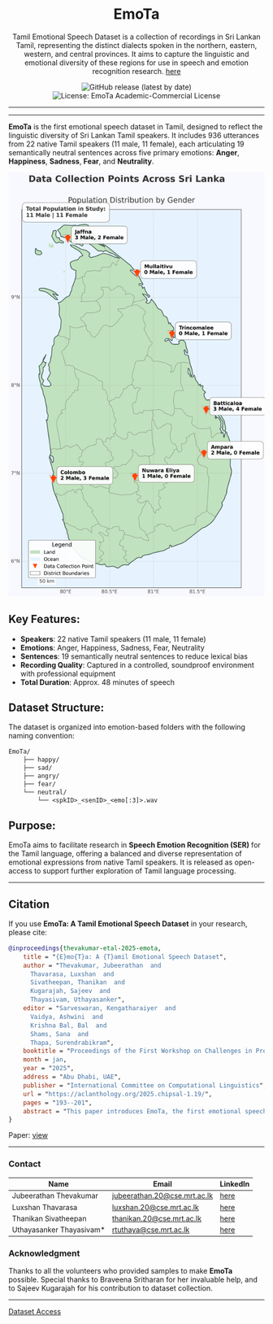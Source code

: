 <div align="center">
    <h1>
        EmoTa
    </h1>
    <p>
Tamil Emotional Speech Dataset is a collection of recordings in Sri Lankan Tamil, representing the distinct dialects spoken in the northern, eastern, western, and central provinces. It aims to capture the linguistic and emotional diversity of these regions for use in speech and emotion recognition research. <a href="https://aclanthology.org/2025.chipsal-1.19.pdf">here</a>
</div>

<div align="center">
  <img src="https://img.shields.io/github/v/release/aaivu/EmoTa?style=flat-rounded" alt="GitHub release (latest by date)" />
  <img src="https://img.shields.io/badge/License-EmoTa%20Academic--Commercial-blue.svg"  alt="License: EmoTa Academic-Commercial License">
</div>

---
---

**EmoTa** is the first emotional speech dataset in Tamil, designed to reflect the linguistic diversity of Sri Lankan Tamil speakers. It includes 936 utterances from 22 native Tamil speakers (11 male, 11 female), each articulating 19 semantically neutral sentences across five primary emotions: **Anger**, **Happiness**, **Sadness**, **Fear**, and **Neutrality**.

![Speaker Distribution](https://raw.githubusercontent.com/aaivu/EmoTa/main/meta/speaker_distribution.png)

## Key Features:
- **Speakers**: 22 native Tamil speakers (11 male, 11 female)
- **Emotions**: Anger, Happiness, Sadness, Fear, Neutrality
- **Sentences**: 19 semantically neutral sentences to reduce lexical bias
- **Recording Quality**: Captured in a controlled, soundproof environment with professional equipment
- **Total Duration**: Approx. 48 minutes of speech

## Dataset Structure:
The dataset is organized into emotion-based folders with the following naming convention:

```
EmoTa/
    ├── happy/
    ├── sad/
    ├── angry/
    ├── fear/
    └── neutral/
        └── <spkID>_<senID>_<emo[:3]>.wav
```

## Purpose:
EmoTa aims to facilitate research in **Speech Emotion Recognition (SER)** for the Tamil language, offering a balanced and diverse representation of emotional expressions from native Tamil speakers. It is released as open-access to support further exploration of Tamil language processing.

---

## Citation

If you use **EmoTa: A Tamil Emotional Speech Dataset** in your research, please cite: 

```bibtex
@inproceedings{thevakumar-etal-2025-emota,
    title = "{E}mo{T}a: A {T}amil Emotional Speech Dataset",
    author = "Thevakumar, Jubeerathan  and
      Thavarasa, Luxshan  and
      Sivatheepan, Thanikan  and
      Kugarajah, Sajeev  and
      Thayasivam, Uthayasanker",
    editor = "Sarveswaran, Kengatharaiyer  and
      Vaidya, Ashwini  and
      Krishna Bal, Bal  and
      Shams, Sana  and
      Thapa, Surendrabikram",
    booktitle = "Proceedings of the First Workshop on Challenges in Processing South Asian Languages (CHiPSAL 2025)",
    month = jan,
    year = "2025",
    address = "Abu Dhabi, UAE",
    publisher = "International Committee on Computational Linguistics",
    url = "https://aclanthology.org/2025.chipsal-1.19/",
    pages = "193--201",
    abstract = "This paper introduces EmoTa, the first emotional speech dataset in Tamil, designed to reflect the linguistic diversity of Sri Lankan Tamil speakers. EmoTa comprises 936 recorded utterances from 22 native Tamil speakers (11 male, 11 female), each articulating 19 semantically neutral sentences across five primary emotions: anger, happiness, sadness, fear, and neutrality. To ensure quality, inter-annotator agreement was assessed using Fleiss' Kappa, resulting in a substantial agreement score of 0.74. Initial evaluations using machine learning models, including XGBoost and Random Forest, yielded a high F1-score of 0.91 and 0.90 for emotion classification tasks. By releasing EmoTa, we aim to encourage further exploration of Tamil language processing and the development of innovative models for Tamil Speech Emotion Recognition."
}
```

Paper: [view](https://aclanthology.org/2025.chipsal-1.19.pdf)

---

### Contact

| **Name**                     | **Email**                                       | **LinkedIn**                                         |
|------------------------------|------------------------------------------------|----------------------------------------------------|
| Jubeerathan Thevakumar       | [jubeerathan.20@cse.mrt.ac.lk](mailto:jubeerathan.20@cse.mrt.ac.lk) | [here](https://lk.linkedin.com/in/jubeerathan-thevakumar-87b9b8255) |
| Luxshan Thavarasa            | [luxshan.20@cse.mrt.ac.lk](mailto:luxshan.20@cse.mrt.ac.lk)       | [here](https://linkedin.com/in/lux-thavarasa)          |
| Thanikan Sivatheepan         | [thanikan.20@cse.mrt.ac.lk](mailto:thanikan.20@cse.mrt.ac.lk)     | [here](https://lk.linkedin.com/in/sthanikan2000)      |
| Uthayasanker Thayasivam*      | [rtuthaya@cse.mrt.ac.lk](mailto:rtuthaya@cse.mrt.ac.lk)           | [here](https://lk.linkedin.com/in/rtuthaya) |

### Acknowledgment
Thanks to all the volunteers who provided samples to make **EmoTa** possible. Special thanks to Braveena Sritharan for her invaluable help, and to  Sajeev Kugarajah for his contribution to dataset collection.


----
[Dataset Access](https://rtuthaya.staff.uom.lk/resources/dataset/43)
